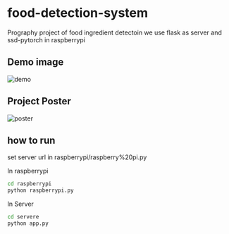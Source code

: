 # food-detection-system
Prography project of food ingredient detectoin
we use flask as server and ssd-pytorch in raspberrypi

## Demo image
![demo](https://user-images.githubusercontent.com/40621030/85599839-de9ea300-b687-11ea-9b3f-08fdbc5c674f.jpg)

## Project Poster
![poster](https://user-images.githubusercontent.com/40621030/85600090-1c9bc700-b688-11ea-9faa-0bfb687136f6.jpg)

## how to run
set server url in raspberrypi/raspberry%20pi.py

In raspberrypi
```bash
cd raspberrypi
python raspberrypi.py
```

In Server
```bash
cd servere
python app.py
```
